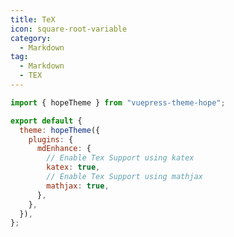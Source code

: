 ```yaml
---
title: TeX
icon: square-root-variable
category:
  - Markdown
tag:
  - Markdown
  - TEX
---
```


<!-- @include: @md-enhance/guide/grammar/tex.md#before -->

```js {8,10} title=".vuepress/config.js"
import { hopeTheme } from "vuepress-theme-hope";

export default {
  theme: hopeTheme({
    plugins: {
      mdEnhance: {
        // Enable Tex Support using katex
        katex: true,
        // Enable Tex Support using mathjax
        mathjax: true,
      },
    },
  }),
};
```

<!-- @include: @md-enhance/guide/grammar/tex.md#after -->
